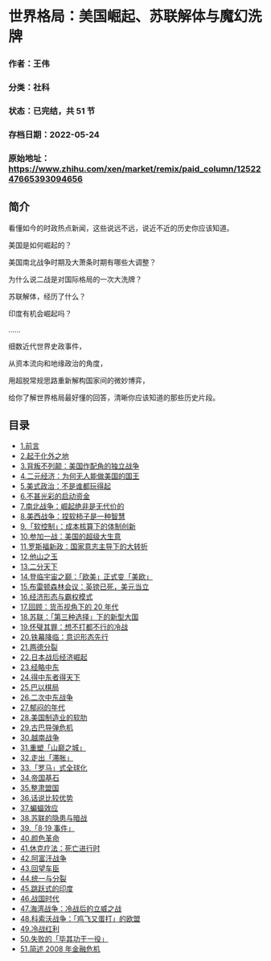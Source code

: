 # 世界格局：美国崛起、苏联解体与魔幻洗牌

### 作者：王伟

### 分类：社科

### 状态：已完结，共 51 节

### 存档日期：2022-05-24

### 原始地址：https://www.zhihu.com/xen/market/remix/paid_column/1252247665393094656


## 简介
看懂如今的时政热点新闻，这些说远不远，说近不近的历史你应该知道。


美国是如何崛起的？


美国南北战争时期及大萧条时期有哪些大调整？


为什么说二战是对国际格局的一次大洗牌？


苏联解体，经历了什么？


印度有机会崛起吗？  

......


细数近代世界史政事件，


从资本流向和地缘政治的角度，


用超脱常规思路重新解构国家间的微妙博弈，


给你了解世界格局最好懂的回答，清晰你应该知道的那些历史片段。




## 目录
- [1.前言](1.前言.md)
- [2.起于化外之地](2.起于化外之地.md)
- [3.背叛不列颠：美国作配角的独立战争](3.背叛不列颠：美国作配角的独立战争.md)
- [4.二元经济：为何无人能做美国的国王](4.二元经济：为何无人能做美国的国王.md)
- [5.美式政治：不是谁都玩得起](5.美式政治：不是谁都玩得起.md)
- [6.不甚光彩的启动资金](6.不甚光彩的启动资金.md)
- [7.南北战争：崛起绝非是无代价的](7.南北战争：崛起绝非是无代价的.md)
- [8.美西战争：捏软柿子是一种智慧](8.美西战争：捏软柿子是一种智慧.md)
- [9.「软控制」：成本核算下的体制创新](9.「软控制」：成本核算下的体制创新.md)
- [10.参加一战：美国的超级大生意](10.参加一战：美国的超级大生意.md)
- [11.罗斯福新政：国家意志主导下的大转折](11.罗斯福新政：国家意志主导下的大转折.md)
- [12.他山之玉](12.他山之玉.md)
- [13.二分天下](13.二分天下.md)
- [14.登临宇宙之巅：「欧美」正式变「美欧」](14.登临宇宙之巅：「欧美」正式变「美欧」.md)
- [15.布雷顿森林会议：英镑已死，美元当立](15.布雷顿森林会议：英镑已死，美元当立.md)
- [16.经济形态与霸权模式](16.经济形态与霸权模式.md)
- [17.回顾：货币视角下的 20 年代](17.回顾：货币视角下的%2020%20年代.md)
- [18.苏联：「第三种选择」下的新型大国](18.苏联：「第三种选择」下的新型大国.md)
- [19.怀璧其罪：想不打都不行的冷战](19.怀璧其罪：想不打都不行的冷战.md)
- [20.铁幕降临：意识形态先行](20.铁幕降临：意识形态先行.md)
- [21.两德分裂](21.两德分裂.md)
- [22.日本战后经济崛起](22.日本战后经济崛起.md)
- [23.经略中东](23.经略中东.md)
- [24.得中东者得天下](24.得中东者得天下.md)
- [25.巴以棋局](25.巴以棋局.md)
- [26.二次中东战争](26.二次中东战争.md)
- [27.郁闷的年代](27.郁闷的年代.md)
- [28.美国制造业的软肋](28.美国制造业的软肋.md)
- [29.古巴导弹危机](29.古巴导弹危机.md)
- [30.越南战争](30.越南战争.md)
- [31.重塑「山巅之城」](31.重塑「山巅之城」.md)
- [32.走出「滞胀」](32.走出「滞胀」.md)
- [33.「罗马」式全球化](33.「罗马」式全球化.md)
- [34.帝国基石](34.帝国基石.md)
- [35.整肃盟国](35.整肃盟国.md)
- [36.话说比较优势](36.话说比较优势.md)
- [37.蝙蝠效应](37.蝙蝠效应.md)
- [38.苏联的隐患与暗战](38.苏联的隐患与暗战.md)
- [39.「8·19 事件」](39.「8·19%20事件」.md)
- [40.颜色革命](40.颜色革命.md)
- [41.休克疗法：死亡进行时](41.休克疗法：死亡进行时.md)
- [42.阿富汗战争](42.阿富汗战争.md)
- [43.回望车臣](43.回望车臣.md)
- [44.统一与分裂](44.统一与分裂.md)
- [45.跳跃式的印度](45.跳跃式的印度.md)
- [46.战国时代](46.战国时代.md)
- [47.海湾战争：冷战后的立威之战](47.海湾战争：冷战后的立威之战.md)
- [48.科索沃战争：「鸡飞又蛋打」的欧盟](48.科索沃战争：「鸡飞又蛋打」的欧盟.md)
- [49.冷战红利](49.冷战红利.md)
- [50.失败的「毕其功于一役」](50.失败的「毕其功于一役」.md)
- [51.简述 2008 年金融危机](51.简述%202008%20年金融危机.md)